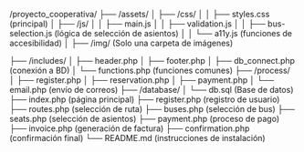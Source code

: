 /proyecto_cooperativa/
├── /assets/
│   ├── /css/
│   │   ├── styles.css (principal)
│   ├── /js/
│   │   ├── main.js
│   │   ├── validation.js
│   │   ├── bus-selection.js (lógica de selección de asientos)
│   │   └── a11y.js (funciones de accesibilidad)
│   ├── /img/ (Solo una carpeta de imágenes)

├── /includes/
│   ├── header.php
│   ├── footer.php
│   ├── db_connect.php (conexión a BD)
│   └── functions.php (funciones comunes)
├── /process/
│   ├── register.php
│   ├── reservation.php
│   ├── payment.php
│   └── email.php (envío de correos)
├── /database/
│   └── db.sql (Base de datos)
├── index.php (página principal)
├── register.php (registro de usuario)
├── routes.php (selección de ruta)
├── buses.php (selección de bus)
├── seats.php (selección de asientos)
├── payment.php (proceso de pago)
├── invoice.php (generación de factura)
├── confirmation.php (confirmación final)
└── README.md (instrucciones de instalación)